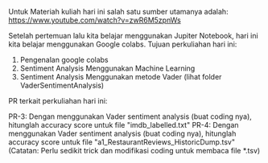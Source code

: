 Untuk Materiah kuliah hari ini salah satu sumber utamanya adalah: https://www.youtube.com/watch?v=zwR6M5zpnWs

Setelah pertemuan lalu kita belajar menggunakan Jupiter Notebook, hari ini kita belajar menggunakan Google colabs.
Tujuan perkuliahan hari ini:
1. Pengenalan google colabs
2. Sentiment Analysis Menggunakan Machine Learning
3. Sentiment Analysis Menggunakan metode Vader (lihat folder VaderSentimentAnalysis)

PR terkait perkuliahan hari ini:

PR-3: Dengan menggunakan Vader sentiment analysis (buat coding nya), hitunglah accuracy score untuk file "imdb_labelled.txt"
PR-4: Dengan menggunakan Vader sentiment analysis (buat coding nya), hitunglah accuracy score untuk file "a1_RestaurantReviews_HistoricDump.tsv" (Catatan: Perlu sedikit trick dan modifikasi coding untuk membaca file *.tsv)
